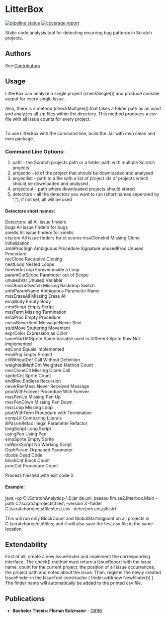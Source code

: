 # LitterBox

[![pipeline status](https://gitlab.infosun.fim.uni-passau.de/se2/litterbox/badges/master/pipeline.svg)](https://gitlab.infosun.fim.uni-passau.de/se2/litterbox/pipelines)
[![coverage report](https://gitlab.infosun.fim.uni-passau.de/se2/litterbox/badges/master/coverage.svg)](https://gitlab.infosun.fim.uni-passau.de/se2/litterbox/commits/master)


Static code analysis tool for detecting recurring bug patterns in Scratch projects. 

## Authors

See [Contributors](https://gitlab.infosun.fim.uni-passau.de/se2/litterbox/-/graphs/master)

## Usage

LitterBox can analyze a single project (checkSingle()) and produce console output 
for every single Issue.

Also, there is a method (checkMultiple()) that takes a folder path as an input and analyzes all zip files within the directory. 
This method produces a csv file with all issue counts for every project.
##
To use LitterBox with the command line, build the Jar with mvn clean and mvn package.

### Command Line Options:

1. path - the Scratch projects path or a folder path with multiple Scratch projects
2. projectid - id of the project that should be downloaded and analysed
3. projectlist - path to a file with a list of project ids of projects which should be downloaded and analysed.
4. projectout - path where downloaded projects should stored
5. detectors - all the detectors you want to run (short names seperated by ","), if not set, all will be used

#### Detectors short names:


Detectors:
	all                  All issue finders             
	bugs                 All issue finders for bugs    
	smells               All issue finders for smells  
	ctscore              All issue finders for ct scores
	mssCloneInit         Missing Clone Initialization  
	ambProcSign          Ambiguous Procedure Signature 
	unusedProc           Unused Procedure              
	recClone             Recursive Cloning             
	nestLoop             Nested Loops                  
	foreverInLoop        Forever inside a Loop         
	paramOutScope        Parameter out of Scope        
	unusedVar            Unused Variable               
	mssBackdrSwitch      Missing Backdrop Switch       
	ambParamName         Ambiguous Parameter Name      
	mssEraseAll          Missing Erase All             
	empBody              Empty Body                    
	empScript            Empty Script                  
	mssTerm              Missing Termination           
	empProc              Empty Procedure               
	messNeverSent        Message Never Sent            
	stuttMove            Stuttering Movement           
	exprColor            Expression as Color           
	sameVarDiffSprite    Same Variable used in Different Sprite
	flow                 Not implemented               
	eqCond               Equals implemented            
	empProj              Empty Project                 
	cllWithoutDef        Call Without Definition       
	weightedMethCnt      Weighted Method Count         
	mssCloneCll          Missing Clone Call            
	spriteCnt            Sprite Count                  
	endlRec              Endless Recursion             
	neverRecMess         Never Received Message        
	procWithForever      Procedure With Forever        
	mssPenUp             Missing Pen Up                
	mssPenDown           Missing Pen Down              
	mssLoop              Missing Loop                  
	procWithTerm         Procedure with Termination    
	compLit              Comparing Literals            
	illParamRefac        Illegal Parameter Refactor    
	longScript           Long Script                   
	usingPen             Using Pen                     
	empSprite            Empty Sprite                  
	noWorkScript         No Working Script             
	OrphParam            Orphaned Parameter            
	dcode                Dead Code                     
	blockCnt             Block Count                   
	procCnt              Procedure Count               

Process finished with exit code 0

#### Example:

java -cp C:\ScratchAnalytics-1.0.jar de.uni_passau.fim.se2.litterbox.Main -path C:\scratchprojects\files\ -version 3 -folder C:\scratchprojects\files\test.csv -detectors cnt,glblstrt

This will run only BlockCount and GlobalStartingpoint on all projects in C:\scratchprojects\files\; and it will also save the test.csv file in the same location.

## Extendability

First of all, create a new IssueFinder and implement the corresponding interface. 
The check() method must return a IssueReport with the issue name, count for the current project, 
the position of all issue occurrences, the project path and notes about the issue.
Then, register the newly created IssueFinder in the IssueTool constructor ( finder.add(new NewFinder()) ).
The finder name will automatically be added to the printed csv file.

## Publications

* **Bachelor Thesis: Florian Sulzmaier** - [Olf96](https://github.com/Olf96)
